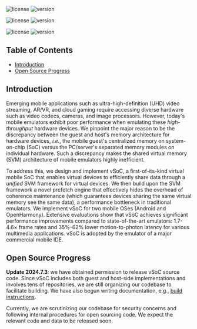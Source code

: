 
![license](https://img.shields.io/badge/Platform-Android-green "Android")
![version](https://img.shields.io/badge/Version-Pie-yellow "Pie")

![license](https://img.shields.io/badge/Platform-OpenHarmony-green "OpenHarmony")
![version](https://img.shields.io/badge/Version-4.0-yellow "4.0")

![license](https://img.shields.io/badge/Hypervisor-QEMU-green "QEMU")
![version](https://img.shields.io/badge/Version-7.1-yellow "Pie")

## Table of Contents
- [Introduction](#introduction)
- [Open Source Progress](#open-source-progress)


## Introduction

Emerging mobile applications such as ultra-high-definition (UHD) video streaming, AR/VR, and cloud gaming require accessing diverse hardware such as video codecs, cameras, and image processors. However, today's mobile emulators exhibit poor performance when emulating these *high-throughput* hardware devices. 
We pinpoint the major reason to be the discrepancy between
the guest and host's memory architecture for hardware devices, *i.e.*, 
the mobile guest's centralized memory on 
system-on-chip (SoC) versus the PC/server's separated memory modules on individual hardware. Such a discrepancy makes 
the shared virtual memory (SVM) architecture of mobile emulators highly inefficient.

To address this,
we design and implement vSoC, a first-of-its-kind virtual mobile SoC
that enables virtual devices to efficiently share data through a *unified* SVM framework for virtual devices.
We then build upon the SVM framework a novel prefetch engine that 
effectively hides the overhead of coherence maintenance (which guarantees devices sharing
the same virtual memory see the same data), a performance bottleneck in traditional emulators.
We implement vSoC for two mobile OSes (Android and OpenHarmony).
Extensive evaluations show that vSoC achieves significant performance improvements compared to state-of-the-art emulators:
1.7-4.6× frame rates and 35%-62% lower motion-to-photon latency for various multimedia applications.
vSoC is adopted by the emulator of a major commercial mobile IDE.


## Open Source Progress

**Update 2024.7.3**: we have obtained permission to release vSoC source code. Since vSoC includes both guest and host-side implementations and involves tens of repositories, we are still organizing our codebase to facilitate building. We have also begun writing documentation, e.g., [build instructions](build.md).

Currently, we are scrutinizing our codebase for security concerns and following internal procedures for open sourcing code.
We expect the relevant code and data to be released soon.